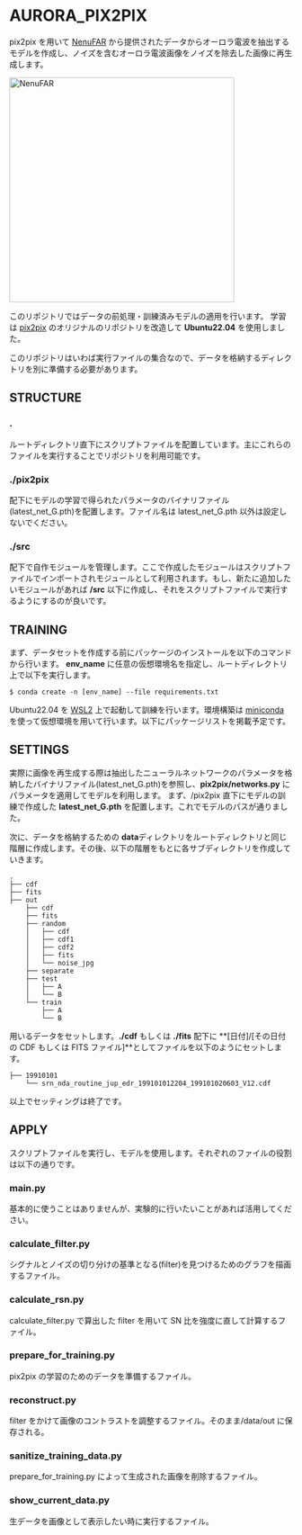 # AURORA_PIX2PIX

pix2pix を用いて [NenuFAR](https://pparc.gp.tohoku.ac.jp/hfvhf-20190921/) から提供されたデータからオーロラ電波を抽出するモデルを作成し、ノイズを含むオーロラ電波画像をノイズを除去した画像に再生成します。

<img width="400" alt="NenuFAR" src="https://pparc.gp.tohoku.ac.jp/wp-content/uploads/1NeneFAR.png">

このリポジトリではデータの前処理・訓練済みモデルの適用を行います。
学習は [pix2pix](https://github.com/junyanz/pytorch-CycleGAN-and-pix2pix) のオリジナルのリポジトリを改造して **Ubuntu22.04** を使用しました。

このリポジトリはいわば実行ファイルの集合なので、データを格納するディレクトリを別に準備する必要があります。

## STRUCTURE

### .

ルートディレクトリ直下にスクリプトファイルを配置しています。主にこれらのファイルを実行することでリポジトリを利用可能です。

### ./pix2pix

配下にモデルの学習で得られたパラメータのバイナリファイル(latest_net_G.pth)を配置します。ファイル名は latest_net_G.pth 以外は設定しないでください。

### ./src

配下で自作モジュールを管理します。ここで作成したモジュールはスクリプトファイルでインポートされモジュールとして利用されます。もし、新たに追加したいモジュールがあれば **/src** 以下に作成し、それをスクリプトファイルで実行するようにするのが良いです。

## TRAINING

まず、データセットを作成する前にパッケージのインストールを以下のコマンドから行います。
**env_name** に任意の仮想環境名を指定し、ルートディレクトリ上で以下を実行します。

```
$ conda create -n [env_name] --file requirements.txt
```

Ubuntu22.04 を [WSL2](https://qiita.com/matarillo/items/61a9ead4bfe2868a0b86) 上で起動して訓練を行います。環境構築は [miniconda](https://docs.conda.io/projects/miniconda/en/latest/) を使って仮想環境を用いて行います。以下にパッケージリストを掲載予定です。

## SETTINGS

実際に画像を再生成する際は抽出したニューラルネットワークのパラメータを格納したバイナリファイル(latest_net_G.pth)を参照し、**pix2pix/networks.py** にパラメータを適用してモデルを利用します。
まず、/pix2pix 直下にモデルの訓練で作成した **latest_net_G.pth** を配置します。これでモデルのパスが通りました。

次に、データを格納するための **data**ディレクトリをルートディレクトリと同じ階層に作成します。その後、以下の階層をもとに各サブディレクトリを作成していきます。

```
.
├── cdf
├── fits
├── out
    ├── cdf
    ├── fits
    ├── random
    │   ├── cdf
    │   ├── cdf1
    │   ├── cdf2
    │   ├── fits
    │   └── noise_jpg
    ├── separate
    ├── test
    │   ├── A
    │   └── B
    └── train
        ├── A
        └── B
```

用いるデータをセットします。**./cdf** もしくは **./fits** 配下に **[日付]/[その日付の CDF もしくは FITS ファイル]**としてファイルを以下のようにセットします。

```
├── 19910101
    └── srn_nda_routine_jup_edr_199101012204_199101020603_V12.cdf
```

以上でセッティングは終了です。

## APPLY

スクリプトファイルを実行し、モデルを使用します。それぞれのファイルの役割は以下の通りです。

### main.py

基本的に使うことはありませんが、実験的に行いたいことがあれば活用してください。

### calculate_filter.py

シグナルとノイズの切り分けの基準となる(filter)を見つけるためのグラフを描画するファイル。

### calculate_rsn.py

calculate_filter.py で算出した filter を用いて SN 比を強度に直して計算するファイル。

### prepare_for_training.py

pix2pix の学習のためのデータを準備するファイル。

### reconstruct.py

filter をかけて画像のコントラストを調整するファイル。そのまま/data/out に保存される。

### sanitize_training_data.py

prepare_for_training.py によって生成された画像を削除するファイル。

### show_current_data.py

生データを画像として表示したい時に実行するファイル。
